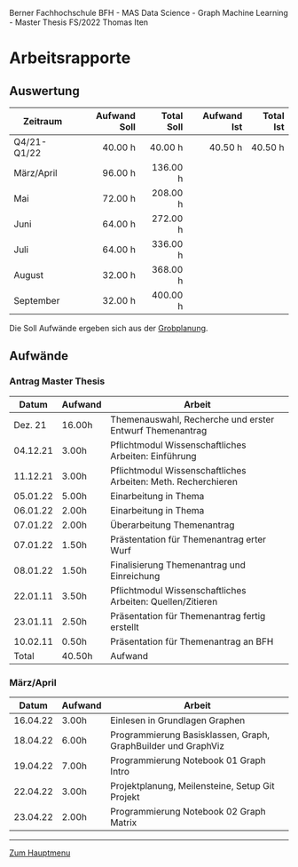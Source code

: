 Berner Fachhochschule BFH - MAS Data Science - Graph Machine Learning - Master Thesis FS/2022 Thomas Iten

# Arbeitsrapporte

## Auswertung

 Zeitraum  | Aufwand Soll | Total Soll   | Aufwand Ist  | Total Ist
---------- | -----------: | -----------: | -----------: | -----------:
Q4/21-Q1/22|      40.00 h |      40.00 h |      40.50 h |      40.50 h
März/April |      96.00 h |     136.00 h |     |
Mai        |      72.00 h |     208.00 h |     |
Juni       |      64.00 h |     272.00 h |     |
Juli       |      64.00 h |     336.00 h |     |
August     |      32.00 h |     368.00 h |     |
September  |      32.00 h |     400.00 h |     |

Die Soll Aufwände ergeben sich aus der [Grobplanung](planning.md).

## Aufwände

### Antrag Master Thesis 

 Datum   | Aufwand  | Arbeit
-------- | -------- | ---------------------------------------------------------------
Dez. 21  |   16.00h | Themenauswahl, Recherche und erster Entwurf Themenantrag
04.12.21 |    3.00h | Pflichtmodul Wissenschaftliches Arbeiten: Einführung 
11.12.21 |    3.00h | Pflichtmodul Wissenschaftliches Arbeiten: Meth. Recherchieren 
05.01.22 |    5.00h | Einarbeitung in Thema
06.01.22 |    2.00h | Einarbeitung in Thema
07.01.22 |    2.00h | Überarbeitung Themenantrag
07.01.22 |    1.50h | Prästentation für Themenantrag erter Wurf
08.01.22 |    1.50h | Finalisierung Themenantrag und Einreichung
22.01.11 |    3.50h | Pflichtmodul Wissenschaftliches Arbeiten: Quellen/Zitieren
23.01.11 |    2.50h | Präsentation für Themenantrag fertig erstellt
10.02.11 |    0.50h | Präsentation für Themenantrag an BFH
Total    |   40.50h | Aufwand

### März/April

 Datum   | Aufwand  | Arbeit
-------- | -------- | ---------------------------------------------------------------
16.04.22 |    3.00h | Einlesen in Grundlagen Graphen
18.04.22 |    6.00h | Programmierung Basisklassen, Graph, GraphBuilder und GraphViz
19.04.22 |    7.00h | Programmierung Notebook 01 Graph Intro
22.04.22 |    3.00h | Projektplanung, Meilensteine, Setup Git Projekt
23.04.22 |    2.00h | Programmierung Notebook 02 Graph Matrix

---
[Zum Hauptmenu](../README.md)